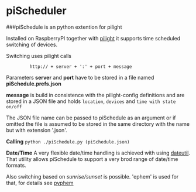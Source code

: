 piScheduler
===========

###piSchedule is an python extention for pilight

   Installed on RaspberryPI together with [pilight](http://www.pilight.org/) it supports time scheduled
   switching of devices.
   
   Switching uses pilight calls
```
         http:// + server + ':' + port + message
```
   Parameters 
   __server__ and __port__ have to be stored in a file named __piSchedule.prefs.json__
   
   __message__ is build in consistence with the pilight-config definitions
      and are stored in a JSON file and holds ```location```, ```devices``` and ```time with state on/off```
      
   The JSON file name can be passed to piSchedule as an argument or if
   omitted the file is assumed to be stored in the same directory with 
   the name but with extension '.json'. 


   __Calling__ `python ./piSchedule.py (piSchedule.json)`

   __Date/Time__
   A very flexible date/time handling is achieved with using [dateutil](http://labix.org/python-dateutil/). 
   That utility allows piSchedule to support a very brod range of date/time formats. 
   
   Also switching based on _sunrise/sunset_ is possible. 'ephem' is used for that, for details see [pyphem](http://rhodesmill.org/pyephem/)
